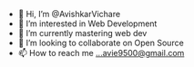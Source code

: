 - 👋 Hi, I’m @AvishkarVichare
- 👀 I’m interested in Web Development
- 🌱 I’m currently mastering web dev
- 💞️ I’m looking to collaborate on Open Source
- 📫 How to reach me ...avie9500@gmail.com


<!---
AvishkarVichare/AvishkarVichare is a ✨ special ✨ repository because its `README.md` (this file) appears on your GitHub profile.
You can click the Preview link to take a look at your changes.
--->
